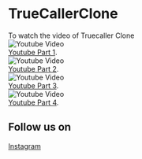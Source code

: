 # TrueCallerClone
To watch the video of Truecaller Clone <br/>
![Youtube Video](http://i3.ytimg.com/vi/EpgOtMxEhzU/hqdefault.jpg)<br/>
[Youtube Part 1](https://www.youtube.com/watch?v=EpgOtMxEhzU).<br/>
![Youtube Video](http://i3.ytimg.com/vi/cpzPuu4QphI/hqdefault.jpg)<br/>
[Youtube Part 2](https://www.youtube.com/watch?v=cpzPuu4QphI).<br/>
![Youtube Video](http://i3.ytimg.com/vi/XO1tKaPzsOQ/hqdefault.jpg)<br/>
[Youtube Part 3](https://www.youtube.com/watch?v=XO1tKaPzsOQ).<br/>
![Youtube Video](http://i3.ytimg.com/vi/M7xCitYjIKo/hqdefault.jpg)<br/>
[Youtube Part 4](https://www.youtube.com/watch?v=M7xCitYjIKo).<br/>

## Follow us on 
[Instagram](https://www.instagram.com/codehustlers/)
